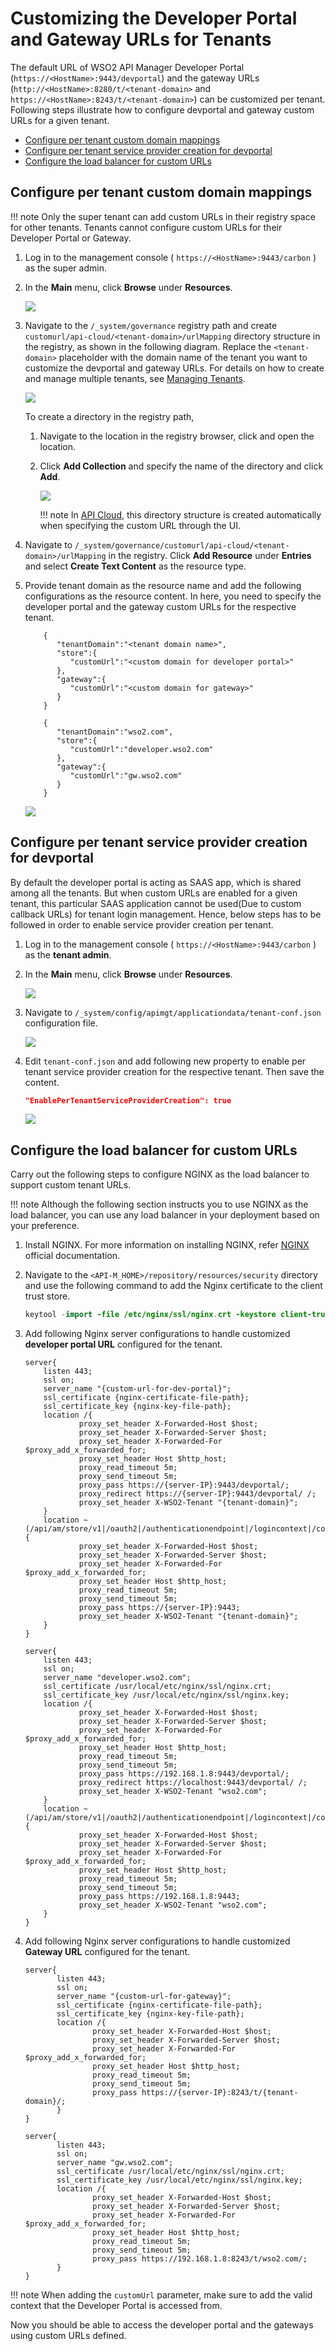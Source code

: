 # Customizing the Developer Portal and Gateway URLs for Tenants

The default URL of WSO2 API Manager Developer Portal (`https://<HostName>:9443/devportal`) and the gateway URLs (`http://<HostName>:8280/t/<tenant-domain>` and `https://<HostName>:8243/t/<tenant-domain>`) can be customized per tenant. Following steps illustrate how to configure devportal and gateway custom URLs for a given tenant.

-   [Configure per tenant custom domain mappings](#configure-per-tenant-custom-domain-mappings)
-   [Configure per tenant service provider creation for devportal](#configure-per-tenant-service-provider-creation-for-devportal)
-   [Configure the load balancer for custom URLs](#configure-the-load-balancer-for-custom-urls)

## Configure per tenant custom domain mappings

!!! note
    Only the super tenant can add custom URLs in their registry space for other tenants. Tenants cannot configure custom URLs for their Developer Portal or Gateway.

1.  Log in to the management console ( `https://<HostName>:9443/carbon` ) as the super admin.

2.  In the **Main** menu, click **Browse** under **Resources**.

    ![]({{base_path}}/assets/img/develop/customizations/browse-registry.png)

3.  Navigate to the `/_system/governance` registry path and create `customurl/api-cloud/<tenant-domain>/urlMapping` directory structure in the registry, as shown in the following diagram. Replace the `<tenant-domain>` placeholder with the domain name of the tenant you want to customize the devportal and gateway URLs. For details on how to create and manage multiple tenants, see [Managing Tenants]({{base_path}}/administer/multitenancy/managing-tenants).

    ![]({{base_path}}/assets/img/develop/customizations/mapping-file-directory-structure.png)

    To create a directory in the registry path,

    1.  Navigate to the location in the registry browser, click and open the location.

    2.  Click **Add Collection** and specify the name of the directory and click **Add**.
    
        ![]({{base_path}}/assets/img/develop/customizations/browse-registry.png)

        !!! note
            In [API Cloud](https://docs.wso2.com/display/APICloud/Customize+Cloud+URLs), this directory structure is created automatically when specifying the custom URL through the UI.

4.  Navigate to `/_system/governance/customurl/api-cloud/<tenant-domain>/urlMapping` in the registry. Click **Add Resource** under **Entries** and select **Create Text Content** as the resource type.

5.  Provide tenant domain as the resource name and add the following configurations as the resource content. In here, you need to specify the developer portal and the gateway custom URLs for the respective tenant.

    ``` tab="Format"
        {
           "tenantDomain":"<tenant domain name>",
           "store":{
              "customUrl":"<custom domain for developer portal>"
           },
           "gateway":{
              "customUrl":"<custom domain for gateway>"
           }
        }
    ``` 

    ``` tab="Example"
        {
           "tenantDomain":"wso2.com",
           "store":{
              "customUrl":"developer.wso2.com"
           },
           "gateway":{
              "customUrl":"gw.wso2.com"
           }
        }
    ```

    ![]({{base_path}}/assets/img/develop/customizations/create-mapping-file.png)

## Configure per tenant service provider creation for devportal

By default the developer portal is acting as SAAS app, which is shared among all the tenants. But when custom URLs are enabled for a given tenant, this particular SAAS application cannot be used(Due to custom callback URLs) for tenant login management. Hence, below steps has to be followed in order to enable service provider creation per tenant.

1.  Log in to the management console ( `https://<HostName>:9443/carbon` ) as the **tenant admin**.

2.  In the **Main** menu, click **Browse** under **Resources**.

    ![]({{base_path}}/assets/img/develop/customizations/browse-registry.png)

3.  Navigate to `/_system/config/apimgt/applicationdata/tenant-conf.json` configuration file.

    ![]({{base_path}}/assets/img/develop/customizations/tenant-conf.png )

4.  Edit `tenant-conf.json` and add following new property to enable per tenant service provider creation for the respective tenant. Then save the content.

    ```json
    "EnablePerTenantServiceProviderCreation": true
    ```

    ![]({{base_path}}/assets/img/develop/customizations/per-tenant-sp-creation-config.png )

## Configure the load balancer for custom URLs

Carry out the following steps to configure NGINX as the load balancer to support custom tenant URLs.

!!! note
    Although the following section instructs you to use NGINX as the load balancer, you can use any load balancer in your deployment based on your preference.

1.  Install NGINX. For more information on installing NGINX, refer [NGINX](https://nginx.org/en/) official documentation.

2.  Navigate to the `<API-M_HOME>/repository/resources/security` directory and use the following command to add the Nginx certificate to the client trust store.

    ```java
    keytool -import -file /etc/nginx/ssl/nginx.crt -keystore client-truststore.jks -storepass wso2carbon -alias wso2carbon2
    ```

3.  Add following Nginx server configurations to handle customized **developer portal URL** configured for the tenant.

    ```tab="Format"
    server{
        listen 443;
        ssl on;
        server_name "{custom-url-for-dev-portal}";
        ssl_certificate {nginx-certificate-file-path};
        ssl_certificate_key {nginx-key-file-path};
        location /{
                proxy_set_header X-Forwarded-Host $host;
                proxy_set_header X-Forwarded-Server $host;
                proxy_set_header X-Forwarded-For $proxy_add_x_forwarded_for;
                proxy_set_header Host $http_host;
                proxy_read_timeout 5m;
                proxy_send_timeout 5m;
                proxy_pass https://{server-IP}:9443/devportal/;
                proxy_redirect https://{server-IP}:9443/devportal/ /;
                proxy_set_header X-WSO2-Tenant "{tenant-domain}";
        }
        location ~ (/api/am/store/v1|/oauth2|/authenticationendpoint|/logincontext|/commonauth) {
                proxy_set_header X-Forwarded-Host $host;
                proxy_set_header X-Forwarded-Server $host;
                proxy_set_header X-Forwarded-For $proxy_add_x_forwarded_for;
                proxy_set_header Host $http_host;
                proxy_read_timeout 5m;
                proxy_send_timeout 5m;
                proxy_pass https://{server-IP}:9443;
                proxy_set_header X-WSO2-Tenant "{tenant-domain}";
        }
    }
    ```

    ```tab="Example"
    server{
        listen 443;
        ssl on;
        server_name "developer.wso2.com";
        ssl_certificate /usr/local/etc/nginx/ssl/nginx.crt;
        ssl_certificate_key /usr/local/etc/nginx/ssl/nginx.key;
        location /{
                proxy_set_header X-Forwarded-Host $host;
                proxy_set_header X-Forwarded-Server $host;
                proxy_set_header X-Forwarded-For $proxy_add_x_forwarded_for;
                proxy_set_header Host $http_host;
                proxy_read_timeout 5m;
                proxy_send_timeout 5m;
                proxy_pass https://192.168.1.8:9443/devportal/;
                proxy_redirect https://localhost:9443/devportal/ /;
                proxy_set_header X-WSO2-Tenant "wso2.com";
        }
        location ~ (/api/am/store/v1|/oauth2|/authenticationendpoint|/logincontext|/commonauth|/oidc) {
                proxy_set_header X-Forwarded-Host $host;
                proxy_set_header X-Forwarded-Server $host;
                proxy_set_header X-Forwarded-For $proxy_add_x_forwarded_for;
                proxy_set_header Host $http_host;
                proxy_read_timeout 5m;
                proxy_send_timeout 5m;
                proxy_pass https://192.168.1.8:9443;
                proxy_set_header X-WSO2-Tenant "wso2.com";
        }
    }
    ```

4.  Add following Nginx server configurations to handle customized **Gateway URL** configured for the tenant.

    ```tab="Format"
    server{
           listen 443;
           ssl on;
           server_name "{custom-url-for-gateway}";
           ssl_certificate {nginx-certificate-file-path};
           ssl_certificate_key {nginx-key-file-path};
           location /{
                   proxy_set_header X-Forwarded-Host $host;
                   proxy_set_header X-Forwarded-Server $host;
                   proxy_set_header X-Forwarded-For $proxy_add_x_forwarded_for;
                   proxy_set_header Host $http_host;
                   proxy_read_timeout 5m;
                   proxy_send_timeout 5m;
                   proxy_pass https://{server-IP}:8243/t/{tenant-domain}/;
           }
    }
    ```

    ```tab="Example"
    server{
           listen 443;
           ssl on;
           server_name "gw.wso2.com";
           ssl_certificate /usr/local/etc/nginx/ssl/nginx.crt;
           ssl_certificate_key /usr/local/etc/nginx/ssl/nginx.key;
           location /{
                   proxy_set_header X-Forwarded-Host $host;
                   proxy_set_header X-Forwarded-Server $host;
                   proxy_set_header X-Forwarded-For $proxy_add_x_forwarded_for;
                   proxy_set_header Host $http_host;
                   proxy_read_timeout 5m;
                   proxy_send_timeout 5m;
                   proxy_pass https://192.168.1.8:8243/t/wso2.com/;
           }
    }
    ```
!!! note
    When adding the `customUrl` parameter, make sure to add the valid context that the Developer Portal is accessed from.


Now you should be able to access the developer portal and the gateways using custom URLs defined.
